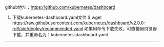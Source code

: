 github地址：https://github.com/kubernetes/dashboard

1. 下载kubernetes-dashboard.yaml文件
$ wget https://raw.githubusercontent.com/kubernetes/dashboard/v2.0.0-rc6/aio/deploy/recommended.yaml
如果用命令下载失败，可直接用浏览器下载，并重命名为：kubernetes-dashboard.yaml
--- -------------------------------------------------------------------------------------
